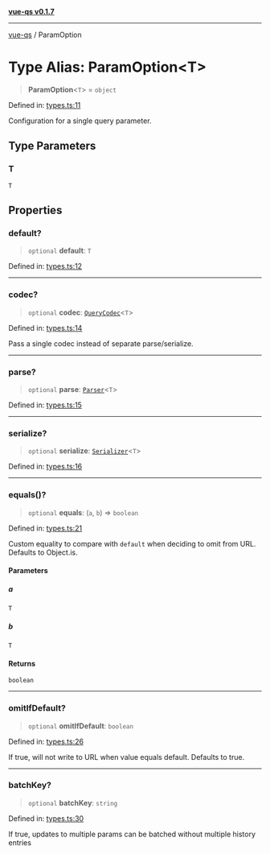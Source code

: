 [**vue-qs v0.1.7**](../README.md)

***

[vue-qs](../README.md) / ParamOption

# Type Alias: ParamOption\<T\>

> **ParamOption**\<`T`\> = `object`

Defined in: [types.ts:11](https://github.com/iamsomraj/vue-qs/blob/b9909ff029be0e52ce297bc89945187d8e2b539f/src/types.ts#L11)

Configuration for a single query parameter.

## Type Parameters

### T

`T`

## Properties

### default?

> `optional` **default**: `T`

Defined in: [types.ts:12](https://github.com/iamsomraj/vue-qs/blob/b9909ff029be0e52ce297bc89945187d8e2b539f/src/types.ts#L12)

***

### codec?

> `optional` **codec**: [`QueryCodec`](QueryCodec.md)\<`T`\>

Defined in: [types.ts:14](https://github.com/iamsomraj/vue-qs/blob/b9909ff029be0e52ce297bc89945187d8e2b539f/src/types.ts#L14)

Pass a single codec instead of separate parse/serialize.

***

### parse?

> `optional` **parse**: [`Parser`](Parser.md)\<`T`\>

Defined in: [types.ts:15](https://github.com/iamsomraj/vue-qs/blob/b9909ff029be0e52ce297bc89945187d8e2b539f/src/types.ts#L15)

***

### serialize?

> `optional` **serialize**: [`Serializer`](Serializer.md)\<`T`\>

Defined in: [types.ts:16](https://github.com/iamsomraj/vue-qs/blob/b9909ff029be0e52ce297bc89945187d8e2b539f/src/types.ts#L16)

***

### equals()?

> `optional` **equals**: (`a`, `b`) => `boolean`

Defined in: [types.ts:21](https://github.com/iamsomraj/vue-qs/blob/b9909ff029be0e52ce297bc89945187d8e2b539f/src/types.ts#L21)

Custom equality to compare with `default` when deciding to omit from URL.
Defaults to Object.is.

#### Parameters

##### a

`T`

##### b

`T`

#### Returns

`boolean`

***

### omitIfDefault?

> `optional` **omitIfDefault**: `boolean`

Defined in: [types.ts:26](https://github.com/iamsomraj/vue-qs/blob/b9909ff029be0e52ce297bc89945187d8e2b539f/src/types.ts#L26)

If true, will not write to URL when value equals default.
Defaults to true.

***

### batchKey?

> `optional` **batchKey**: `string`

Defined in: [types.ts:30](https://github.com/iamsomraj/vue-qs/blob/b9909ff029be0e52ce297bc89945187d8e2b539f/src/types.ts#L30)

If true, updates to multiple params can be batched without multiple history entries
